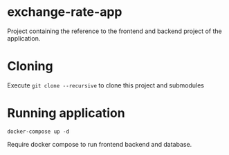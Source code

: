 # exchange-rate-app

Project containing the reference to the frontend and backend project of the application.

# Cloning

Execute `git clone --recursive` to clone this project and submodules

# Running application

```
docker-compose up -d
```

Require docker compose to run frontend backend and database.
